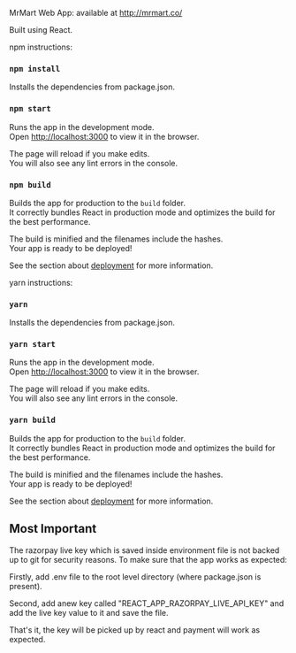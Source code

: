 MrMart Web App: available at http://mrmart.co/

Built using React.

npm instructions:
### `npm install`

Installs the dependencies from package.json.

### `npm start`

Runs the app in the development mode.\
Open [http://localhost:3000](http://localhost:3000) to view it in the browser.

The page will reload if you make edits.\
You will also see any lint errors in the console.

### `npm build`

Builds the app for production to the `build` folder.\
It correctly bundles React in production mode and optimizes the build for the best performance.

The build is minified and the filenames include the hashes.\
Your app is ready to be deployed!

See the section about [deployment](https://facebook.github.io/create-react-app/docs/deployment) for more information.

yarn instructions:

### `yarn`

Installs the dependencies from package.json.

### `yarn start`

Runs the app in the development mode.\
Open [http://localhost:3000](http://localhost:3000) to view it in the browser.

The page will reload if you make edits.\
You will also see any lint errors in the console.

### `yarn build`

Builds the app for production to the `build` folder.\
It correctly bundles React in production mode and optimizes the build for the best performance.

The build is minified and the filenames include the hashes.\
Your app is ready to be deployed!

See the section about [deployment](https://facebook.github.io/create-react-app/docs/deployment) for more information.


## Most Important

The razorpay live key which is saved inside environment file is not backed up to git for security reasons. To make sure that the app works as expected:

Firstly, add .env file to the root level directory (where package.json is present).

Second, add anew key called "REACT_APP_RAZORPAY_LIVE_API_KEY" and add the live key value to it and save the file.

That's it, the key will be picked up by react and payment will work as expected.
